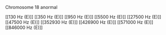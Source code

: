 Chromosome 18 anormal

[[130 Hz (E)]]
[[350 Hz (E)]]
[[950 Hz (E)]]
[[5500 Hz (E)]]
[[27500 Hz (E)]]
[[47500 Hz (E)]]
[[352930 Hz (E)]]
[[426900 Hz (E)]]
[[571000 Hz (E)]]
[[846000 Hz (E)]]